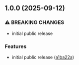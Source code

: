 ## 1.0.0 (2025-09-12)

### ⚠ BREAKING CHANGES

* initial public release

### Features

* initial public release ([a1ba22a](https://github.com/truss44/files2prompt/commit/a1ba22a0a3d74d6452d376f23b583211531387a2))
